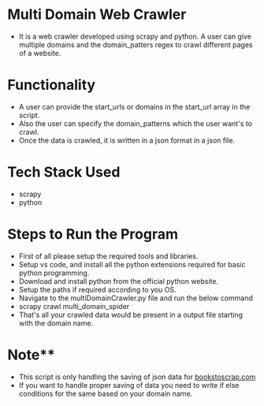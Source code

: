 # Multi Domain Web Crawler
- It is a web crawler developed using scrapy and python. A user can give multiple domains and the domain_patters regex to crawl different pages of a website. 

# Functionality
- A user can provide the start_urls or domains in the start_url array in the script. 
- Also the user can specify the domain_patterns which the user want's to crawl. 
- Once the data is crawled, it is written in a json format in a json file.

# Tech Stack Used
- scrapy
- python

# Steps to Run the Program
- First of all please setup the required tools and libraries. 
- Setup vs code, and install all the python extensions required for basic python programming. 
- Download and install python from the official python website. 
- Setup the paths if required according to you OS. 
- Navigate to the multiDomainCrawler.py file and run the below command
 - scrapy crawl multi_domain_spider
- That's all your crawled data would be present in a output file starting with the domain name. 

# Note**
- This script is only handling the saving of json data for [bookstoscrap.com](https://books.toscrape.com/)
- If you want to handle proper saving of data you need to write if else conditions for the same based on your domain name. 